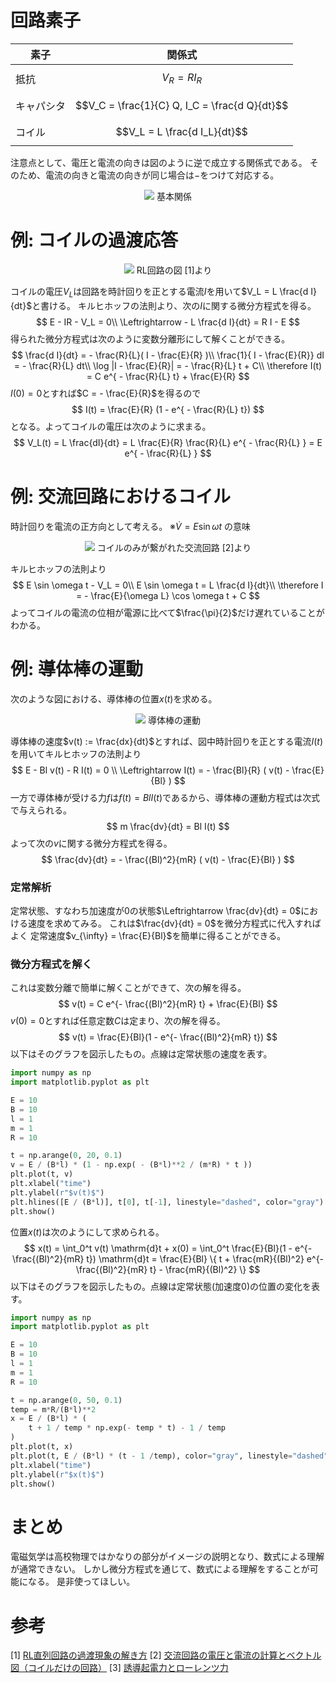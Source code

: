 # 回路素子

| 素子 | 関係式        |
| ---- | ------------- |
| 抵抗 | $$V_R = R I_R$$ |
| キャパシタ | $$V_C = \frac{1}{C} Q, I_C = \frac{d Q}{dt}$$ |
| コイル | $$V_L = L \frac{d I_L}{dt}$$ |

注意点として、電圧と電流の向きは図のように逆で成立する関係式である。
そのため、電流の向きと電流の向きが同じ場合は$-$をつけて対応する。
<center>
    <img src="./image/1階微分方程式と電磁気学/basic.png" >
    基本関係
</center>

# 例: コイルの過渡応答

<center>
    <img src="./image/1階微分方程式と電磁気学/1655289898527.png" >
    RL回路の図 [1]より
</center>

コイルの電圧$V_L$は回路を時計回りを正とする電流$I$を用いて$V_L = L \frac{d I}{dt}$と書ける。
キルヒホッフの法則より、次の$I$に関する微分方程式を得る。
$$
    E - IR - V_L = 0\\
    \Leftrightarrow - L \frac{d I}{dt} = R I - E
$$
得られた微分方程式は次のように変数分離形にして解くことができる。
$$
\frac{d I}{dt} = - \frac{R}{L}( I - \frac{E}{R} )\\
\frac{1}{ I - \frac{E}{R}} dI = - \frac{R}{L} dt\\
\log |I - \frac{E}{R}| = - \frac{R}{L} t + C\\
\therefore I(t) = C e^{ - \frac{R}{L} t} + \frac{E}{R}
$$
$I(0) = 0$とすれば$C = - \frac{E}{R}$を得るので
$$
    I(t) = \frac{E}{R} (1 - e^{ - \frac{R}{L} t})
$$
となる。よってコイルの電圧は次のように求まる。
$$
V_L(t) = L \frac{dI}{dt} = L \frac{E}{R} \frac{R}{L} e^{ - \frac{R}{L} } = E e^{ - \frac{R}{L} }
$$

# 例: 交流回路におけるコイル

時計回りを電流の正方向として考える。
※$\dot{V} = E \sin \omega t$ の意味
<center>
    <img src="./image/1階微分方程式と電磁気学/1655292525293.png" >
    コイルのみが繋がれた交流回路 [2]より
</center>

キルヒホッフの法則より
$$
    E \sin \omega t - V_L = 0\\
    E \sin \omega t = L \frac{d I}{dt}\\
    \therefore I = - \frac{E}{\omega L} \cos \omega t + C
$$
よってコイルの電流の位相が電源に比べて$\frac{\pi}{2}$だけ遅れていることがわかる。

# 例: 導体棒の運動

次のような図における、導体棒の位置$x(t)$を求める。

<center>
    <img src="./image/1階微分方程式と電磁気学/Lorenz-power.png" >
    導体棒の運動
</center>

導体棒の速度$v(t) := \frac{dx}{dt}$とすれば、図中時計回りを正とする電流$I(t)$を用いてキルヒホッフの法則より
$$
    E - Bl v(t) - R I(t) = 0        \\
    \Leftrightarrow I(t) = - \frac{Bl}{R} ( v(t) - \frac{E}{Bl} )
$$
一方で導体棒が受ける力$f$は$f(t) = Bl I(t)$であるから、導体棒の運動方程式は次式で与えられる。
$$
    m \frac{dv}{dt} = Bl I(t)
$$
よって次の$v$に関する微分方程式を得る。
$$
    \frac{dv}{dt} = - \frac{(Bl)^2}{mR} ( v(t) - \frac{E}{Bl} )
$$

### 定常解析

定常状態、すなわち加速度が0の状態$\Leftrightarrow \frac{dv}{dt} = 0$における速度を求めてみる。
これは$\frac{dv}{dt} = 0$を微分方程式に代入すればよく
定常速度$v_{\infty} = \frac{E}{Bl}$を簡単に得ることができる。

### 微分方程式を解く

これは変数分離で簡単に解くことができて、次の解を得る。
$$
    v(t) = C e^{- \frac{(Bl)^2}{mR} t} + \frac{E}{Bl}
$$
$v(0) = 0$とすれば任意定数$C$は定まり、次の解を得る。
$$
    v(t) = \frac{E}{Bl}(1 - e^{- \frac{(Bl)^2}{mR} t})
$$
以下はそのグラフを図示したもの。点線は定常状態の速度を表す。

```python {cmd matplotlib hide}
import numpy as np
import matplotlib.pyplot as plt

E = 10
B = 10
l = 1
m = 1
R = 10

t = np.arange(0, 20, 0.1)
v = E / (B*l) * (1 - np.exp( - (B*l)**2 / (m*R) * t ))
plt.plot(t, v)
plt.xlabel("time")
plt.ylabel(r"$v(t)$")
plt.hlines([E / (B*l)], t[0], t[-1], linestyle="dashed", color="gray")
plt.show()
```

位置$x(t)$は次のようにして求められる。
$$
    x(t) = \int_0^t v(t) \mathrm{d}t + x(0) = \int_0^t \frac{E}{Bl}(1 - e^{- \frac{(Bl)^2}{mR} t}) \mathrm{d}t = \frac{E}{Bl} \{
        t + \frac{mR}{(Bl)^2} e^{- \frac{(Bl)^2}{mR} t} - \frac{mR}{(Bl)^2}
    \}
$$
以下はそのグラフを図示したもの。点線は定常状態(加速度0)の位置の変化を表す。
```python {cmd matplotlib hide}
import numpy as np
import matplotlib.pyplot as plt

E = 10
B = 10
l = 1
m = 1
R = 10

t = np.arange(0, 50, 0.1)
temp = m*R/(B*l)**2
x = E / (B*l) * (
    t + 1 / temp * np.exp(- temp * t) - 1 / temp
)
plt.plot(t, x)
plt.plot(t, E / (B*l) * (t - 1 /temp), color="gray", linestyle="dashed")
plt.xlabel("time")
plt.ylabel(r"$x(t)$")
plt.show()
```

# まとめ

電磁気学は高校物理ではかなりの部分がイメージの説明となり、数式による理解が通常できない。
しかし微分方程式を通じて、数式による理解をすることが可能になる。
是非使ってほしい。

# 参考

[1] [RL直列回路の過渡現象の解き方](https://eleking.net/study/s-transient/str-transient-rl.html)
[2] [交流回路の電圧と電流の計算とベクトル図（コイルだけの回路）](https://eleking.net/study/s-accircuit/sac-vi-l.html)
[3] [誘導起電力とローレンツ力](https://www.yukimura-physics.com/entry/elemag27)
